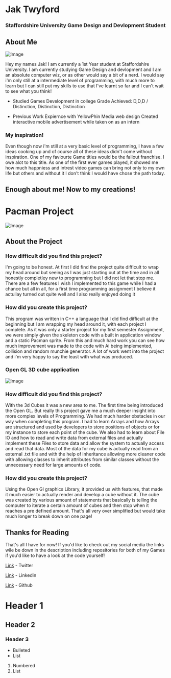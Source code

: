 # Jak Twyford 
### Staffordshire University Game Design and Devlopment Student 

## About Me

![Image](https://avatars3.githubusercontent.com/u/43676530?s=400&u=148711ecc72ca751e65dd6de6424165aaff5e815&v=4)

Hey my names Jak! I am currently a 1st Year student at Staffordshire University. I am currently studying Game Design and devlopment and I am an absolute computer wiz, or as other would say a bit of a nerd. I would say i'm only still at a intermediate level of programming, with much more to learn but I can still put my skills to use that I've learnt so far and I can't wait to see what you think!

- Studied Games Development in college
Grade Achieved: D,D,D / Distinction, Distinction, Distinction

- Previous Work Expiernce with YellowPhin Media web design
Created interactive mobile advertisement while taken on as an intern

### My inspiration!

Even though now i'm still at a very basic level of programming, I have a few ideas cooking up and of course all of these ideas didn't come without inspiration. One of my faviourte Game titles would be the fallout franchise. I owe alot to this title. As one of the first ever games played, it showed me how much happniess and intrest video games can bring not only to my own life but others and without it I don't think I would have chose the path today.

## Enough about me! Now to my creations!

# Pacman Project
![Image](https://i.imgur.com/B8WJ9vZ.png)

## About the Project 

### How difficult did you find this project?

I'm going to be honest. At first I did find the project quite difficult to wrap my head around but seeing as I was just starting out at the time and in all honestly completley new to programming but I did not let that stop me. There are a few features I wish I implemented to this game while I had a chance but all in all, for a first time programming assignment I believe it actullay turned out quite well and I also really enjoyed doing it

### How did you create this project?

This program was written in C++ a language that I did find difficult at the beginning but I am wrapping my head around it, with each project I complete. As it was only a starter project for my first semester Assignment, we were simply given the skeleton code with a built in application window and a static Pacman sprite. From this and much hard work you can see how much improvement was made to the code with Ai being implemented, collision and random munchie generator. A lot of work went into the project and i'm very happy to say the least with what was produced.

### Open GL 3D cube application
![Image](https://i.imgur.com/2Pn3AA8.png)

### How difficult did you find this project?

With the 3d Cubes it was a new area to me. The first time being introduced the Open GL. But really this project gave me a much deeper insight into more complex levels of Programming. We had much harder obstacles in our way when completing this program. I had to learn Arrays and how Arrays are structured and used by developers to store positions of objects or for my instance to store each point of the cube. We also had to learn about File IO and how to read and write data from external files and actually implement these Files to store data and allow the system to actually access and read that data. Most of the data for my cube is actually read from an external .txt file and with the help of inheritance allowing more cleaner code with allowing classes to inherit attributes from similar classes without the unnecessary need for large amounts of code.

### How did you create this project?

Using the Open Gl graphics Library, it provided us with features, that made it much easier to actually render and develop a cube without it. The cube was created by various amount of statements that basically is telling the computer to iterate a certain amount of cubes and then stop when it reaches a pre defined amount. That's all very over simplified but would take much longer to break down on one page!

## Thanks for Reading 

That's all I have for now! If you'd like to check out my social media the links wile be down in the description including repositories for both of my Games if you'd like to have a look at the code yourself!


[Link](https://twitter.com/JaxzyTwy) - Twitter

[Link](https://www.linkedin.com/in/jak-twyford-370730198/) - Linkedin

[Link](https://github.com/Jaktwy) - Github






# Header 1
## Header 2
### Header 3

- Bulleted
- List

1. Numbered
2. List





